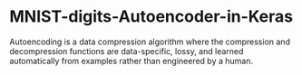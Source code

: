 # MNIST-digits-Autoencoder-in-Keras
Autoencoding is a data compression algorithm where the compression and decompression functions are data-specific, lossy, and learned automatically from examples rather than engineered by a human.
